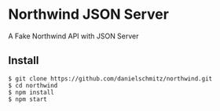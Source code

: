 # Northwind JSON Server

A Fake Northwind API with JSON Server

## Install

```
$ git clone https://github.com/danielschmitz/northwind.git
$ cd northwind
$ npm install
$ npm start
```


